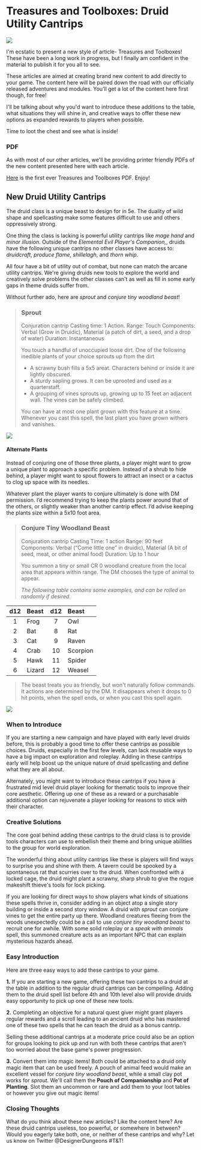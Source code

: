 # Treasures and Toolboxes: Druid Utility Cantrips  
<img src="http://www.wallpapermaiden.com/wallpaper/15690/download/2048x1536/elf-fantasy-women-squirrel-blue-eyes-tattoo.jpg">

I'm ecstatic to present a new style of article- Treasures and Toolboxes! These have been a long work in progress, but I finally am confident in the material to publish it for you all to see.

These articles are aimed at creating brand new content to add directly to your game. The content here will be paired down the road with our officially released adventures and modules. You’ll get a lot of the content here first though, for free!

I'll be talking about why you'd want to introduce these additions to the table, what situations they will shine in, and creative ways to offer these new options as expanded rewards to players when possible.

Time to loot the chest and see what is inside!

### PDF
As with most of our other articles, we'll be providing printer friendly PDFs of the new content presented here with each article.

[Here]() is the first ever Treasures and Toolboxes PDF. Enjoy!
 
## New Druid Utility Cantrips
The druid class is a unique beast to design for in 5e. The duality of wild shape and spellcasting make some features difficult to use and others oppressively strong.

One thing the class is lacking is powerful utility cantrips like *mage hand* and *minor illusion*. Outside of the *Elemental Evil Player's Companion,*, druids have the following unique cantrips no other classes have access to: *druidcraft*, *produce flame*, *shillelagh*, and *thorn whip*.

All four have a bit of utility out of combat, but none can match the arcane utility cantrips. We're giving druids new tools to explore the world and creatively solve problems the other classes can't as well as fill in some early gaps in theme druids suffer from.

Without further ado, here are *sprout* and *conjure tiny woodland beast*!

>### Sprout
> Conjuration cantrip
>Casting time: 1 Action.
>Range: Touch
> Components: Verbal (Grow in Druidic), Material (a patch of dirt, a seed, and a drop of water)
> Duration: Instantaneous 
>
>You touch a handful of unoccupied loose dirt. One of the following inedible plants of your choice sprouts up from the dirt
>- A scrawny bush fills a 5x5  areat. Characters behind or inside it are lightly obscured. 
>- A sturdy sapling grows. It can be uprooted and used as a quarterstaff.
>- A grouping of vines sprouts up, growing up to 15 feet an adjacent wall. The vines can be safely climbed.
>
>You can have at most one plant grown with this feature at a time. Whenever you cast this spell, the last plant you have grown withers and vanishes.

<img src="https://cache.desktopnexus.com/thumbseg/2298/2298808-bigthumbnail.jpg">

#### Alternate Plants
 Instead of conjuring one of those three plants, a player might want to grow a unique plant to approach a specific problem. Instead of a shrub to hide behind, a player might want to spout flowers to attract an insect or a cactus to clog up space with its needles.

Whatever plant the player wants to conjure ultimately is done with DM permission. I’d recommend trying to keep the plants power around that of the others, or slightly weaker than another cantrip effect. I’d advise keeping the plants size within a 5x10 foot area. 

>### Conjure Tiny Woodland Beast
>Conjuration cantrip
>Casting Time: 1 action
>Range: 90 feet
>Components: Verbal (“Come little one” in druidic), Material (A bit of seed, meat, or other animal food)
>Duration: Up to 1 hour
>
>You summon a tiny or small CR 0 woodland creature from the local area that appears within range. The DM chooses the type of animal to appear.
>
>*The following table contains some examples, and can be rolled on randomly if desired.*

|d12|Beast| d12| Beast
|:--:|:--|:--:|:--
|1| Frog|7| Owl|
|2| Bat|8|Rat|
|3| Cat|9|Raven|
|4| Crab|10|Scorpion|
|5| Hawk|11|Spider|
|6| Lizard|12|Weasel|

>The beast treats you as friendly, but won't naturally follow commands. It actions are determined by the DM. It disappears when it drops to 0 hit points, when the spell ends, or when you cast this spell again. 
>

<img src= "https://i.pinimg.com/originals/e6/10/24/e61024581d79be48cc3ee23f818559c1.jpg">

### When to Introduce
If you are starting a new campaign and have played with early level druids before, this is probably a good time to offer these cantrips as possible choices. Druids, especially in the first few levels, can lack reusable ways to have a big impact on exploration and roleplay. Adding in these cantrips early will help boost up the unique nature of druid spellcasting and define what they are all about.

Alternately, you might want to introduce these cantrips if you have a frustrated mid level druid player looking for thematic tools to improve their core aesthetic. Offering up one of these as a reward or a purchasable additional option can rejuvenate a player looking for reasons to stick with their character.


### Creative Solutions
The core goal behind adding these cantrips to the druid class is to provide tools characters can use to embellish their theme and bring unique abilities to the group for world exploration.

The wonderful thing about utility cantrips like these is players will find ways to surprise you and shine with them. A tavern could be spooked by a spontaneous rat that scurries over to the druid. When confronted with a locked cage, the druid might plant a scrawny, sharp shrub to give the rogue makeshift thieve's tools for lock picking.

If you are looking for direct ways to show players what kinds of situations these spells thrive in, consider adding in an object atop a single story building or inside a second story window. A druid with *sprout* can conjure vines to get the entire party up there. Woodland creatures fleeing from the woods unexpectedly could be a call to use *conjure tiny woodland beast* to recruit one for awhile. With some solid roleplay or a *speak with animals* spell, this summoned creature acts as an important NPC that can explain mysterious hazards ahead.

### Easy Introduction
Here are three easy ways to add these cantrips to your game.


**1.** If you are starting a new game, offering these two cantrips to a druid at the table in addition to the regular druid cantrips can be compelling. Adding them to the druid spell list before 4th and 10th level also will provide druids easy opportunity to pick up one of these new tools.

**2.** Completing an objective for a natural quest giver might grant players regular rewards and a scroll leading to an ancient druid who has mastered one of these two spells that he can teach the druid as a bonus cantrip.

Selling these additional cantrips at a moderate price could also be an option for groups looking to pick up and run with both these cantrips that aren't too worried about the base game's power progression.

**3.** Convert them into magic items! Both could be attached to a druid only magic item that can be used freely. A pouch of animal feed would make an excellent vessel for *conjure tiny woodland beast*, while a small clay pot works for *sprout*. We'll call them the **Pouch of Companionship** and **Pot of Planting**. Slot them an uncommon or rare and add them to your loot tables or however you give out magic items!

### Closing Thoughts
What do you think about these new articles? Like the content here? Are these druid cantrips useless, too powerful, or somewhere in between? Would you eagerly take both, one, or neither of these cantrips and why? Let us know on Twitter @DesignerDungeons #T&T!






